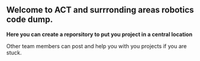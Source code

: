 ## Welcome to ACT and surrronding areas robotics code dump.

**Here you can create a reporsitory to put you project in a central location**

Other team members can post and help you with you projects if you are stuck.
